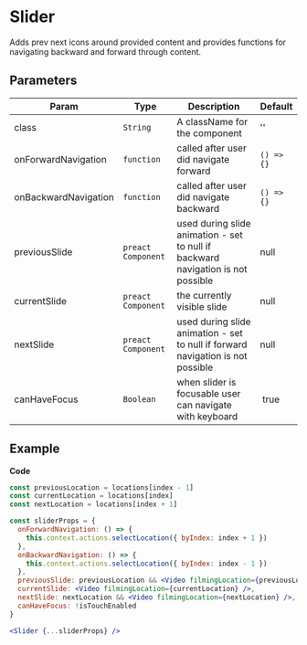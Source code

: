 # Slider

Adds prev next icons around provided content and provides functions for navigating
backward and forward through content.

## Parameters

| Param                | Type               | Description                                                                      | Default    |
| -------------------- | ------------------ | -------------------------------------------------------------------------------- | ---------- |
| class                | `String`           | A className for the component                                                    | ''         |
| onForwardNavigation  | `function`         | called after user did navigate forward                                           | `() => {}` |
| onBackwardNavigation | `function`         | called after user did navigate backward                                          | `() => {}` |
| previousSlide        | `preact Component` | used during slide animation - set to null if backward navigation is not possible | null       |
| currentSlide         | `preact Component` | the currently visible slide                                                      | null       |
| nextSlide            | `preact Component` | used during slide animation - set to null if forward navigation is not possible  | null       |
| canHaveFocus         | `Boolean`          | when slider is focusable user can navigate with keyboard                         |  true      |

## Example

**Code**

```jsx
const previousLocation = locations[index - 1]
const currentLocation = locations[index]
const nextLocation = locations[index + 1]

const sliderProps = {
  onForwardNavigation: () => {
    this.context.actions.selectLocation({ byIndex: index + 1 })
  },
  onBackwardNavigation: () => {
    this.context.actions.selectLocation({ byIndex: index - 1 })
  },
  previousSlide: previousLocation && <Video filmingLocation={previousLocation} />,
  currentSlide: <Video filmingLocation={currentLocation} />,
  nextSlide: nextLocation && <Video filmingLocation={nextLocation} />,
  canHaveFocus: !isTouchEnabled
}

<Slider {...sliderProps} />
```
